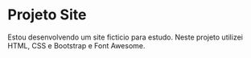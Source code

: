 # Projeto Site
Estou desenvolvendo um site ficticio para estudo. Neste projeto utilizei HTML, CSS e Bootstrap e Font Awesome.
